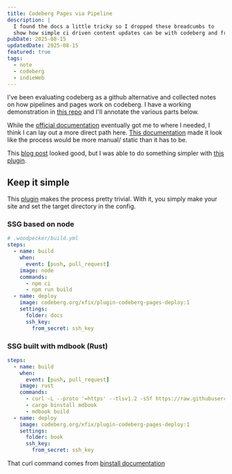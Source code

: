 ```yaml
---
title: Codeberg Pages via Pipeline
description: |
  I found the docs a little tricky so I dropped these breadcumbs to 
  show how simple ci driven content updates can be with codeberg and friends.
pubDate: 2025-08-15
updatedDate: 2025-08-15
featured: true
tags:
  - note
  - codeberg
  - indieWeb
---
```


I've been evaluating codeberg as a github alternative and collected notes on
how pipelines and pages work on codeberg. I have a working demonstration in [this
repo](https://codeberg.org/RyanParsley/codeberg-notes) and I'll annotate the
various parts below.

While the [official documentation](https://docs.codeberg.org/codeberg-pages/) eventually got
me to where I needed, I think I can lay out a more direct path here.
[This documentation](https://codeberg.page/) made it look like the process would
be more manual/ static than it has to be.

This [blog
post](https://cjerrington.codeberg.page/eleventy-base-blog-site/blog/codebergpagesbuild/)
looked good, but I was able to do something simpler with [this plugin](https://woodpecker-ci.org/plugins/Codeberg%20Pages%20Deploy).

## Keep it simple

This [plugin](https://woodpecker-ci.org/plugins/Codeberg%20Pages%20Deploy) makes
the process pretty trivial. With it, you simply make your site and set the
target directory in the config.

### SSG based on node

```yaml
# .woodpecker/build.yml
steps:
  - name: build
    when:
      event: [push, pull_request]
    image: node
    commands:
      - npm ci
      - npm run build
  - name: deploy
    image: codeberg.org/xfix/plugin-codeberg-pages-deploy:1
    settings:
      folder: docs
      ssh_key:
        from_secret: ssh_key
```

### SSG built with mdbook (Rust)

```yaml
steps:
  - name: build
    when:
      event: [push, pull_request]
    image: rust
    commands:
      - curl -L --proto '=https' --tlsv1.2 -sSf https://raw.githubusercontent.com/cargo-bins/cargo-binstall/main/install-from-binstall-release.sh | bash
      - cargo binstall mdbook
      - mdbook build
  - name: deploy
    image: codeberg.org/xfix/plugin-codeberg-pages-deploy:1
    settings:
      folder: book
      ssh_key:
        from_secret: ssh_key
```

That curl command comes from [binstall
documentation](https://github.com/cargo-bins/cargo-binstall)
